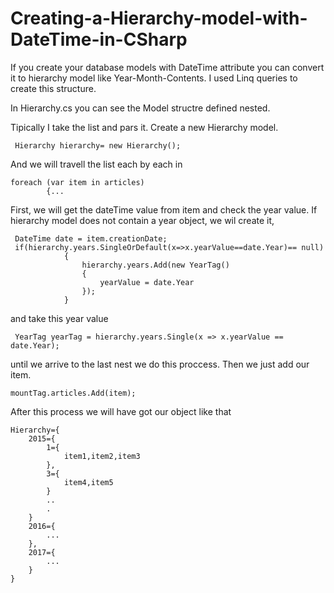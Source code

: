 # Creating-a-Hierarchy-model-with-DateTime-in-CSharp
If you create your database models with DateTime attribute you can convert it to hierarchy model like Year-Month-Contents. I used Linq queries to create this structure.

In Hierarchy.cs you can see the Model structre defined nested.

Tipically I take the list and pars it.
Create a new Hierarchy model.

	 Hierarchy hierarchy= new Hierarchy();

And we will travell the list each by each in 

	foreach (var item in articles)
            {...

First, we will get the dateTime value from item and check the year value. If hierarchy model does not contain a year object,
we wil create it,  

	 DateTime date = item.creationDate;
	 if(hierarchy.years.SingleOrDefault(x=>x.yearValue==date.Year)== null)
                {
                    hierarchy.years.Add(new YearTag()
                    {
                        yearValue = date.Year
                    });
                }
and take this year value 

	 YearTag yearTag = hierarchy.years.Single(x => x.yearValue == date.Year);
	 
until we arrive to the last nest we do this proccess. 
Then we just add our item.

	mountTag.articles.Add(item);
	

After this process we will have got our object like that

	Hierarchy={
		2015={
			1={
				item1,item2,item3
			},
			3={
				item4,item5
			}
			..
			.
		}
		2016={
			...
		},
		2017={
			...
		}
	}
	
	
